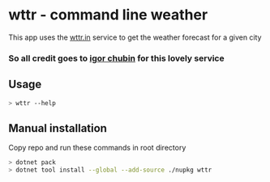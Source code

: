 # wttr - command line weather

This app uses the [wttr.in](https://wttr.in) service to get the weather forecast for a given city

### So all credit goes to [igor chubin](https://github.com/chubin/wttr.in) for this lovely service

## Usage

```bash
> wttr --help
```

## Manual installation

Copy repo and run these commands in root directory

```bash
> dotnet pack
> dotnet tool install --global --add-source ./nupkg wttr
```

